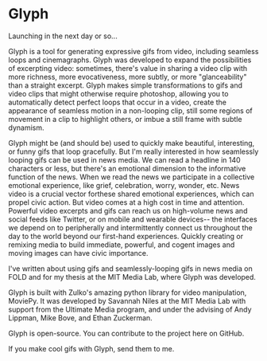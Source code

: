 <h1>Glyph</h1>

<p>Launching in the next day or so...</p>

<p>Glyph is a tool for generating expressive gifs from video, including seamless loops and cinemagraphs. Glyph was developed to expand the possibilities of excerpting video: sometimes, there's value in sharing a video clip with more richness, more evocativeness, more subtly, or more "glanceability" than a straight excerpt. Glyph makes simple transformations to gifs and video clips that might otherwise require photoshop, allowing you to automatically detect perfect loops that occur in a video, create the appearance of seamless motion in a non-looping clip, still some regions of movement in a clip to highlight others, or imbue a still frame with subtle dynamism. </p>

<p>Glyph might be (and should be) used to quickly make beautiful, interesting, or funny gifs that loop gracefully. But I'm really interested in how seamlessly looping gifs can be used in news media. We can read a headline in 140 characters or less, but there's an emotional dimension to the informative function of the news. When we read the news we participate in a collective emotional experience, like grief, celebration, worry, wonder, etc. News video is a crucial vector forthese shared emotional experiences, which can propel civic action. But video comes at a high cost in time and attention. Powerful video excerpts and gifs can reach us on high-volume news and social feeds like Twitter, or on mobile and wearable devices-- the interfaces we depend on to peripherally and intermittently connect us throughout the day to the world beyond our first-hand experiences. Quickly creating or remixing media to build immediate, powerful, and cogent images and moving images can have civic importance. </p>

<p>I've written about using gifs and seamlessly-looping gifs in news media on FOLD and for my thesis at the MIT Media Lab, where Glyph was developed. </p>

<p>Glyph is built with Zulko's amazing python library for video manipulation, MoviePy. It was developed by Savannah Niles at the MIT Media Lab with support from the Ultimate Media program, and under the advising of Andy Lippman, Mike Bove, and Ethan Zuckerman. </p>

<p>Glyph is open-source. You can contribute to the project here on GitHub. </p>

<p>If you make cool gifs with Glyph, send them to me. </p>